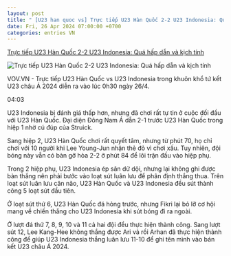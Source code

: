 ```yaml
---
layout: post
title: " [U23 han quoc vs] Trực tiếp U23 Hàn Quốc 2-2 U23 Indonesia: Quá hấp dẫn và kịch tính"
date: Fri, 26 Apr 2024 07:00:00 +0700
categories: entries VN
---
```

[Trực tiếp U23 Hàn Quốc 2-2 U23 Indonesia: Quá hấp dẫn và kịch tính](https://vov.vn/the-thao/bong-da/truc-tiep-u23-han-quoc-2-2-u23-indonesia-qua-hap-dan-va-kich-tinh-post1091386.vov)

![Trực tiếp U23 Hàn Quốc 2-2 U23 Indonesia: Quá hấp dẫn và kịch tính](https://vov-media.emitech.vn/sites/default/files/styles/og_image/public/2024-04/438790382_991184392377645_5838908541385997383_n.jpg?v=1714110273)

VOV.VN - Trực tiếp U23 Hàn Quốc vs U23 Indonesia trong khuôn khổ tứ kết U23 châu Á 2024 diễn ra vào lúc 0h30 ngày 26/4.

04:03

U23 Indonesia bị đánh giá thấp hơn, nhưng đã chơi rất tự tin ở cuộc đối đầu với U23 Hàn Quốc. Đại diện Đông Nam Á dẫn 2-1 trước U23 Hàn Quốc trong hiệp 1 nhờ cú đúp của Struick.

Sang hiệp 2, U23 Hàn Quốc chơi rất quyết tâm, nhưng từ phút 70, họ chỉ chơi với 10 người khi Lee Young-Jun nhận thẻ đỏ vì chơi xấu. Tuy nhiên, đội bóng này vẫn có bàn gỡ hòa 2-2 ở phút 84 để lôi trận đấu vào hiệp phụ.

Trong 2 hiệp phụ, U23 Indonesia ép sân dữ dội, nhưng lại không ghi được bàn thắng nên phải bước vào loạt sút luân lưu để phân định thắng thua. Trên loạt sút luân lưu cân não, U23 Hàn Quốc và U23 Indonesia đều sút thành công 5 loạt sút đầu tiên.

Ở loạt sút thứ 6, U23 Hàn Quốc đá hỏng trước, nhưng Fikri lại bỏ lỡ cơ hội mang về chiến thắng cho U23 Indonesia khi sút bóng đi ra ngoài.

Ở lượt đá thứ 7, 8, 9, 10 và 11 cả hai đội đều thực hiện thành công. Sang lượt sút 12, Lee Kang-Hee không thắng được Ari và rồi Arhan đã thực hiện thành công để giúp U23 Indonesia thắng luân lưu 11-10 để ghi tên mình vào bán kết U23 châu Á 2024.

